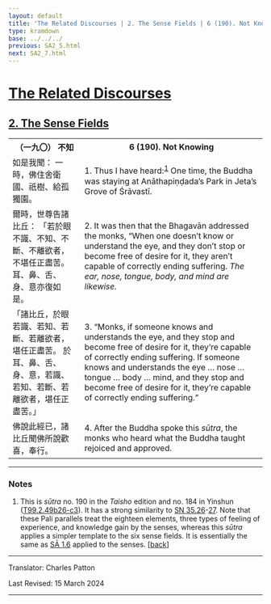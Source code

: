 ```yaml
---
layout: default
title: 'The Related Discourses | 2. The Sense Fields | 6 (190). Not Knowing'
type: kramdown
base: ../../../
previous: SA2_5.html
next: SA2_7.html
---
```


<h1><a href='../index.html'>The Related Discourses</a></h1>
<h2><a href='index.html'>2. The Sense Fields</a></h2>

<table class="trans">
  <th class='ch'>（一九〇） 不知</th>
  <th class='en'>6 (190). Not Knowing</th>
  <tr>
    <td title='t99.2.49b26'>如是我聞： 一時，佛住舍衛國、祇樹、給孤獨園。</td>
    <td id='p1'>1. Thus I have heard:<sup id="ref1"><a href="#n1">1</a></sup> One time, the Buddha was staying at Anāthapiṇḍada’s Park in Jeta’s Grove of Śrāvastī.</td>
  </tr>
  <tr>
    <td title='t99.2.49b27'>爾時，世尊告諸比丘： 「若於眼不識、不知、不斷、不離欲者，不堪任正盡苦。 耳、鼻、舌、身、意亦復如是。</td>
    <td id='p2'>2. It was then that the Bhagavān addressed the monks, “When one doesn’t know or understand the eye, and they don’t stop or become free of desire for it, they aren’t capable of correctly ending suffering. <em>The ear, nose, tongue, body, and mind are likewise.</em></td>
  </tr>
  <tr>
    <td title='t99.2.49b29'>「諸比丘，於眼若識、若知、若斷、若離欲者，堪任正盡苦。 於耳、鼻、舌、身、意，若識、若知、若斷、若離欲者，堪任正盡苦。」</td>
    <td id='p3'>3. “Monks, if someone knows and understands the eye, and they stop and become free of desire for it, they’re capable of correctly ending suffering. If someone knows and understands the eye … nose … tongue … body … mind, and they stop and become free of desire for it, they’re capable of correctly ending suffering.”</td>
  </tr>
  <tr>
    <td title='t99.2.49c2'>佛說此經已，諸比丘聞佛所說歡喜，奉行。</td>
    <td id='p4'>4. After the Buddha spoke this <em>sūtra</em>, the monks who heard what the Buddha taught rejoiced and approved.</td>
  </tr>
</table>

<hr/>

<h3 id="notes">Notes</h3>

<ol>
<li id="n1">This is <em>sūtra</em> no. 190 in the <cite>Taisho</cite> edition and no. 184 in Yinshun (<a href="https://cbetaonline.dila.edu.tw/zh/T02n0099_p0049b26" target="_blank">T99.2.49b26-c3</a>). It has a strong similarity to <a href="https://suttacentral.net/sn35.26" target="_blank">SN 35.26</a>-<a href="https://suttacentral.net/sn35.27" target="_blank">27</a>. Note that these Pali parallels treat the eighteen elements, three types of feeling of experience, and knowledge gain by the senses, whereas this <em>sūtra</em> applies a simpler template to the six sense fields. It is essentially the same as <a href="../01/SA1_6.html" target="_blank">SĀ 1.6</a> applied to the senses. [<a href="#ref1">back</a>]</li>
</ol>
<hr/>

<p class="translator">Translator: Charles Patton</p>
<p class='revised'>Last Revised: 15 March 2024</p>

<hr/>